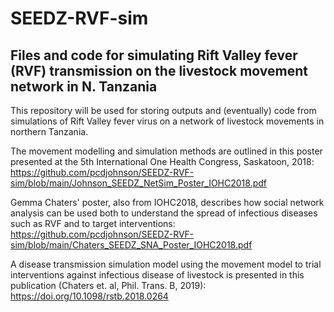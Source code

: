 # SEEDZ-RVF-sim
## Files and code for simulating Rift Valley fever (RVF) transmission on the livestock movement network in N. Tanzania

This repository will be used for storing outputs and (eventually) code from simulations of Rift Valley fever virus on a network of livestock movements in northern Tanzania. 

The movement modelling and simulation methods are outlined in this poster presented at the 5th International One Health Congress, Saskatoon, 2018:
https://github.com/pcdjohnson/SEEDZ-RVF-sim/blob/main/Johnson_SEEDZ_NetSim_Poster_IOHC2018.pdf

Gemma Chaters' poster, also from IOHC2018, describes how social network analysis can be used both to understand the spread of infectious diseases such as RVF and to target interventions:
https://github.com/pcdjohnson/SEEDZ-RVF-sim/blob/main/Chaters_SEEDZ_SNA_Poster_IOHC2018.pdf

A disease transmission simulation model using the movement model to trial interventions against infectious disease of livestock is presented in this publication (Chaters et. al, Phil. Trans. B, 2019): 
https://doi.org/10.1098/rstb.2018.0264


